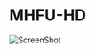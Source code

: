 # MHFU-HD

![ScreenShot](https://github.com/grimmtusk/MHFU-HD/blob/main/Screenshots/Screenshot%2001.png?raw=true)
